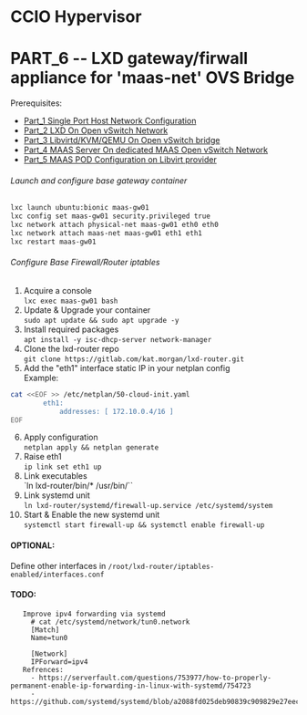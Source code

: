 # CCIO Hypervisor
# PART_6 -- LXD gateway/firwall appliance for 'maas-net' OVS Bridge
Prerequisites:
- [Part_1 Single Port Host Network Configuration]
- [Part_2 LXD On Open vSwitch Network]
- [Part_3 Libvirtd/KVM/QEMU On Open vSwitch bridge]
- [Part_4 MAAS Server On dedicated MAAS Open vSwitch Network]
- [Part_5 MAAS POD Configuration on Libvirt provider]

###### Launch and configure base gateway container
````sh
lxc launch ubuntu:bionic maas-gw01
lxc config set maas-gw01 security.privileged true
lxc network attach physical-net maas-gw01 eth0 eth0
lxc network attach maas-net maas-gw01 eth1 eth1
lxc restart maas-gw01
````

###### Configure Base Firewall/Router iptables
1. Acquire a console <br/>
`lxc exec maas-gw01 bash`
2. Update & Upgrade your container <br/>
`sudo apt update && sudo apt upgrade -y`
3. Install required packages <br/>
`apt install -y isc-dhcp-server network-manager`
4. Clone the lxd-router repo <br/>
`git clone https://gitlab.com/kat.morgan/lxd-router.git`
5. Add the "eth1" interface static IP in your netplan config <br/>
Example:
````sh
cat <<EOF >> /etc/netplan/50-cloud-init.yaml
        eth1:
            addresses: [ 172.10.0.4/16 ]
EOF
````
6. Apply configuration <br/>
`netplan apply && netplan generate`
7. Raise eth1 <br/>
`ip link set eth1 up`
8. Link executables <br/>
`ln lxd-router/bin/* /usr/bin/``
9. Link systemd unit <br/>
`ln lxd-router/systemd/firewall-up.service /etc/systemd/system`
10. Start & Enable the new systemd unit <br/>
`systemctl start firewall-up && systemctl enable firewall-up`

#### OPTIONAL:
Define other interfaces in `/root/lxd-router/iptables-enabled/interfaces.conf`

#### TODO:

       Improve ipv4 forwarding via systemd
         # cat /etc/systemd/network/tun0.network
         [Match]
         Name=tun0

         [Network]
         IPForward=ipv4
       Refrences:
         - https://serverfault.com/questions/753977/how-to-properly-permanent-enable-ip-forwarding-in-linux-with-systemd/754723
         - https://github.com/systemd/systemd/blob/a2088fd025deb90839c909829e27eece40f7fce4/NEWS


 <!-- Markdown link & img dfn's -->
[Part_1 Single Port Host Network Configuration]: https://github.com/KathrynMorgan/small-stack/blob/master/1_Bare-Metal_Single-Port-OVS-Hypervisor/
[Part_2 LXD On Open vSwitch Network]: https://github.com/KathrynMorgan/small-stack/tree/master/2_Bare-Metal_LXD-On-OVS
[Part_3 Libvirtd/KVM/QEMU On Open vSwitch bridge]: https://github.com/KathrynMorgan/small-stack/tree/master/3_Bare-Metal_KVM-On-OVS
[Part_4 MAAS Server On dedicated MAAS Open vSwitch Network]: https://github.com/KathrynMorgan/small-stack/tree/master/4_Bare-Metal_MAAS-On-OVS_Simple
[Part_5 MAAS POD Configuration on Libvirt provider]: https://github.com/KathrynMorgan/small-stack/tree/master/5_Bare-Metal_MAAS-POD_LibvirtD-Provider
